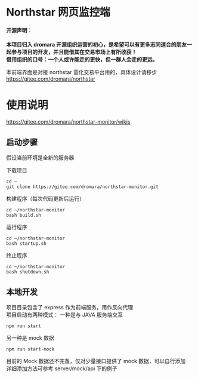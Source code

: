 # Northstar 网页监控端

#### 开源声明：

**本项目归入 dromara 开源组织运营的初心，是希望可以有更多志同道合的朋友一起参与项目的开发，并且能借其在交易市场上有所收获！**  
**借用组织的口号：一个人或许能走的更快，但一群人会走的更远。**

本前端界面是对接 northstar 量化交易平台用的，具体设计请移步  
https://gitee.com/dromara/northstar

# 使用说明

https://gitee.com/dromara/northstar-monitor/wikis

## 启动步骤

假设当前环境是全新的服务器

下载项目

```
cd ~
git clone https://gitee.com/dromara/northstar-monitor.git
```

构建程序（每次代码更新后运行）

```
cd ~/northstar-monitor
bash build.sh
```

运行程序

```
cd ~/northstar-monitor
bash startup.sh
```

终止程序

```
cd ~/northstar-monitor
bash shutdown.sh
```

## 本地开发

项目目录包含了 express 作为前端服务，用作反向代理  
项目启动有两种模式：
一种是与 JAVA 服务端交互

```
npm run start
```

另一种是 mock 数据

```
npm run start-mock
```

目前的 Mock 数据还不完备，仅对少量接口提供了 mock 数据，可以自行添加  
详细添加方法可参考 server/mock/api 下的例子
